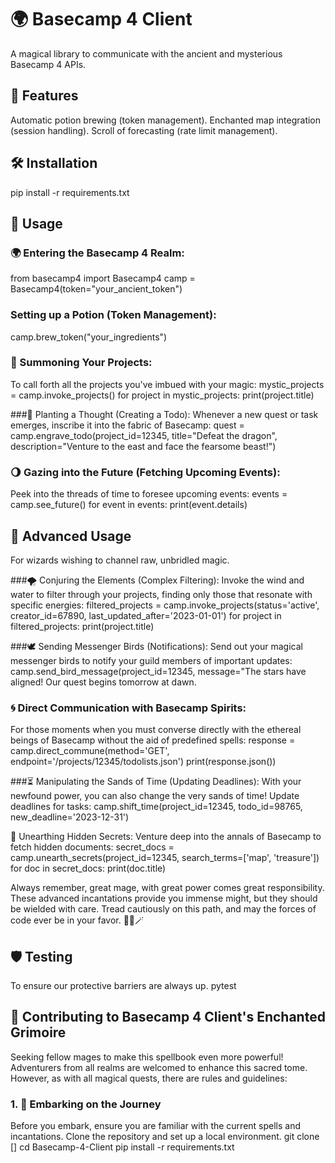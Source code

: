 # 🌍 Basecamp 4 Client

A magical library to communicate with the ancient and mysterious Basecamp 4 APIs.

## 🌟 Features
Automatic potion brewing (token management).
Enchanted map integration (session handling).
Scroll of forecasting (rate limit management).

## 🛠 Installation
pip install -r requirements.txt

## 📖 Usage
### 🌍 Entering the Basecamp 4 Realm:
from basecamp4 import Basecamp4
camp = Basecamp4(token="your_ancient_token")

### Setting up a Potion (Token Management):
camp.brew_token("your_ingredients")

### 🦉 Summoning Your Projects:
To call forth all the projects you've imbued with your magic:
mystic_projects = camp.invoke_projects()
for project in mystic_projects:
    print(project.title)
    
###🌱 Planting a Thought (Creating a Todo):
Whenever a new quest or task emerges, inscribe it into the fabric of Basecamp:
quest = camp.engrave_todo(project_id=12345, 
                          title="Defeat the dragon",
                          description="Venture to the east and face the fearsome beast!")
### 🌖 Gazing into the Future (Fetching Upcoming Events):
Peek into the threads of time to foresee upcoming events:
events = camp.see_future()
for event in events:
    print(event.details)

## 🌌 Advanced Usage
For wizards wishing to channel raw, unbridled magic. 

###🌪 Conjuring the Elements (Complex Filtering):
Invoke the wind and water to filter through your projects, finding only those that resonate with specific energies:
filtered_projects = camp.invoke_projects(status='active', 
                                         creator_id=67890,
                                         last_updated_after='2023-01-01')
for project in filtered_projects:
    print(project.title)

###🕊 Sending Messenger Birds (Notifications):
Send out your magical messenger birds to notify your guild members of important updates:
camp.send_bird_message(project_id=12345,
                       message="The stars have aligned! Our quest begins tomorrow at dawn.

### 🌀 Direct Communication with Basecamp Spirits:
For those moments when you must converse directly with the ethereal beings of Basecamp without the aid of predefined spells:
response = camp.direct_commune(method='GET', endpoint='/projects/12345/todolists.json')
print(response.json())

###⏳ Manipulating the Sands of Time (Updating Deadlines):
With your newfound power, you can also change the very sands of time! Update deadlines for tasks:
camp.shift_time(project_id=12345, 
                todo_id=98765, 
                new_deadline='2023-12-31')

🔐 Unearthing Hidden Secrets:
Venture deep into the annals of Basecamp to fetch hidden documents:
secret_docs = camp.unearth_secrets(project_id=12345, 
                                   search_terms=['map', 'treasure'])
for doc in secret_docs:
    print(doc.title)
   
Always remember, great mage, with great power comes great responsibility. These advanced incantations provide you immense might, but they should be wielded with care. Tread cautiously on this path, and may the forces of code ever be in your favor. 🌌🔥🪄

## 🛡 Testing
To ensure our protective barriers are always up.
pytest

## 🌠 Contributing to Basecamp 4 Client's Enchanted Grimoire
Seeking fellow mages to make this spellbook even more powerful! Adventurers from all realms are welcomed to enhance this sacred tome. However, as with all magical quests, there are rules and guidelines:
### 1. 🌌 Embarking on the Journey
Before you embark, ensure you are familiar with the current spells and incantations. Clone the repository and set up a local environment.
git clone []
cd Basecamp-4-Client
pip install -r requirements.txt
